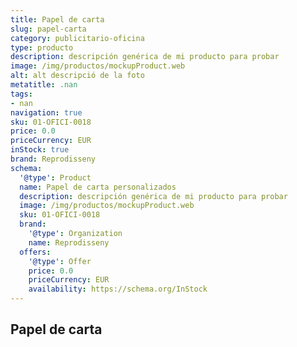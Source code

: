 ```yaml
---
title: Papel de carta
slug: papel-carta
category: publicitario-oficina
type: producto
description: descripción genérica de mi producto para probar
image: /img/productos/mockupProduct.web
alt: alt descripció de la foto
metatitle: .nan
tags:
- nan
navigation: true
sku: 01-OFICI-0018
price: 0.0
priceCurrency: EUR
inStock: true
brand: Reprodisseny
schema:
  '@type': Product
  name: Papel de carta personalizados
  description: descripción genérica de mi producto para probar
  image: /img/productos/mockupProduct.web
  sku: 01-OFICI-0018
  brand:
    '@type': Organization
    name: Reprodisseny
  offers:
    '@type': Offer
    price: 0.0
    priceCurrency: EUR
    availability: https://schema.org/InStock
---
```


## Papel de carta

